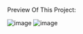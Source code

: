 Preview Of This Project:

![image](https://github.com/user-attachments/assets/02646646-7141-47b2-9faf-57b6a3c1d0e3)
![image](https://github.com/user-attachments/assets/77ddadf4-bf47-4030-82b2-6ee56a4015dd)
